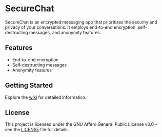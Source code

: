 # SecureChat

SecureChat is an encrypted messaging app that prioritizes the security and privacy of your conversations. It employs end-to-end encryption, self-destructing messages, and anonymity features.

## Features
- End-to-end encryption
- Self-destructing messages
- Anonymity features

## Getting Started
Explore the [wiki](docs/wiki.md) for detailed information.

## License
This project is licensed under the GNU Affero General Public License v3.0 - see the [LICENSE](LICENSE) file for details.
